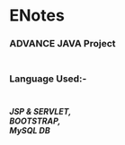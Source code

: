 # ENotes
<h3>ADVANCE JAVA Project<h3></br>
<b mt-2 >Language Used:-</b></br></br><h5> JSP & SERVLET,</br>
                BOOTSTRAP,</br>MySQL DB</h5>
